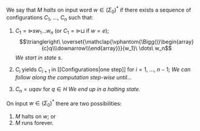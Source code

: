 We say that $M$ *halts* on input word $w \in \big(\Sigma_0\big)^\ast$ if there exists a sequence of configurations $C_1,\ \dots,\ C_n$ such that:
1. $C_1 = \triangleright s w_1 \dots w_n$ (or $C_1 = \triangleright \sqcup$ if $w = e$);
$$\triangleright\ \overset{\mathclap{\vphantom{\Bigg()}\begin{array}{c}q\\\downarrow\\\end{array}}}{w_1}\ \dots\ w_n$$
	*We start in state $s$.*
	
2. $C_i$ yields $C_{i+1}$ in [[Configurations|one step]]  for $i = 1,\ \dots,\ n-1$;
	 *We can follow along the computation step-wise until...*
	 
3. $C_n = uqav$ for $q \in H$
	*We end up in a halting state.*

On input $w \in \big(\Sigma_0\big)^\ast$  there are two possibilities:
1. $M$ halts on $w$; or
2. $M$ runs forever.
